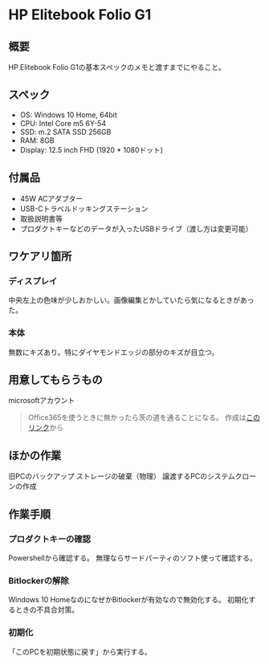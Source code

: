 # HP Elitebook Folio G1

## 概要

HP Elitebook Folio G1の基本スペックのメモと渡すまでにやること。

## スペック

- OS: Windows 10 Home, 64bit
- CPU: Intel Core m5 6Y-54
- SSD: m.2 SATA SSD 256GB
- RAM: 8GB
- Display: 12.5 inch FHD (1920 * 1080ドット)


## 付属品

- 45W ACアダプター
- USB-Cトラベルドッキングステーション
- 取扱説明書等
- プロダクトキーなどのデータが入ったUSBドライブ（渡し方は変更可能）

## ワケアリ箇所

### ディスプレイ

中央左上の色味が少しおかしい。画像編集とかしていたら気になるときがあった。

### 本体

無数にキズあり。特にダイヤモンドエッジの部分のキズが目立つ。

## 用意してもらうもの

microsoftアカウント
> Office365を使うときに無かったら茨の道を通ることになる。
> 作成は[このリンク](https://account.microsoft.com/)から

## ほかの作業

旧PCのバックアップ
ストレージの破棄（物理）
譲渡するPCのシステムクローンの作成

## 作業手順

### プロダクトキーの確認

Powershellから確認する。
無理ならサードパーティのソフト使って確認する。

### Bitlockerの解除

Windows 10 HomeなのになぜかBitlockerが有効なので無効化する。
初期化するときの不具合対策。

### 初期化

「このPCを初期状態に戻す」から実行する。
